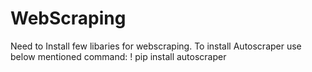 # WebScraping

Need to Install few libaries for webscraping.
To install Autoscraper use below mentioned command:
! pip install autoscraper
